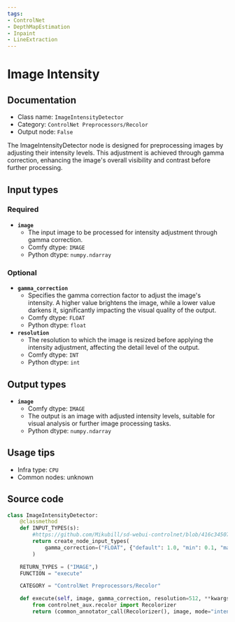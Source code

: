 ```yaml
---
tags:
- ControlNet
- DepthMapEstimation
- Inpaint
- LineExtraction
---
```


# Image Intensity
## Documentation
- Class name: `ImageIntensityDetector`
- Category: `ControlNet Preprocessors/Recolor`
- Output node: `False`

The ImageIntensityDetector node is designed for preprocessing images by adjusting their intensity levels. This adjustment is achieved through gamma correction, enhancing the image's overall visibility and contrast before further processing.
## Input types
### Required
- **`image`**
    - The input image to be processed for intensity adjustment through gamma correction.
    - Comfy dtype: `IMAGE`
    - Python dtype: `numpy.ndarray`
### Optional
- **`gamma_correction`**
    - Specifies the gamma correction factor to adjust the image's intensity. A higher value brightens the image, while a lower value darkens it, significantly impacting the visual quality of the output.
    - Comfy dtype: `FLOAT`
    - Python dtype: `float`
- **`resolution`**
    - The resolution to which the image is resized before applying the intensity adjustment, affecting the detail level of the output.
    - Comfy dtype: `INT`
    - Python dtype: `int`
## Output types
- **`image`**
    - Comfy dtype: `IMAGE`
    - The output is an image with adjusted intensity levels, suitable for visual analysis or further image processing tasks.
    - Python dtype: `numpy.ndarray`
## Usage tips
- Infra type: `CPU`
- Common nodes: unknown


## Source code
```python
class ImageIntensityDetector:
    @classmethod
    def INPUT_TYPES(s):
        #https://github.com/Mikubill/sd-webui-controlnet/blob/416c345072c9c2066101e225964e3986abe6945e/scripts/processor.py#L1229
        return create_node_input_types(
            gamma_correction=("FLOAT", {"default": 1.0, "min": 0.1, "max": 2.0, "step": 0.001})
        )

    RETURN_TYPES = ("IMAGE",)
    FUNCTION = "execute"

    CATEGORY = "ControlNet Preprocessors/Recolor"

    def execute(self, image, gamma_correction, resolution=512, **kwargs):
        from controlnet_aux.recolor import Recolorizer
        return (common_annotator_call(Recolorizer(), image, mode="intensity", gamma_correction=gamma_correction , resolution=resolution), )

```
